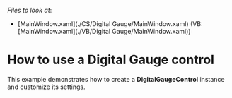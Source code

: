 <!-- default file list -->
*Files to look at*:

* [MainWindow.xaml](./CS/Digital Gauge/MainWindow.xaml) (VB: [MainWindow.xaml](./VB/Digital Gauge/MainWindow.xaml))
<!-- default file list end -->
# How to use a Digital Gauge control


<p>This example demonstrates  how to create a  <strong>DigitalGa</strong><strong>ugeControl</strong> instance and customize its settings. </p>

<br/>


